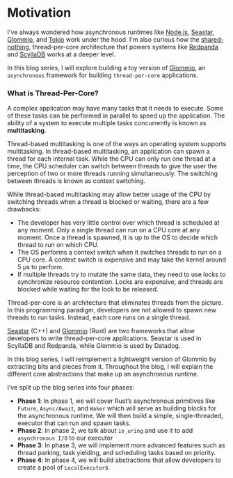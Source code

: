 # Motivation

I've always wondered how asynchronous runtimes like [Node.js](https://nodejs.org/en/about), [Seastar](https://seastar.io/), [Glommio](https://docs.rs/glommio/latest/glommio/), and [Tokio](https://tokio.rs/) work under the hood. I'm also curious how the [shared-nothing](https://seastar.io/shared-nothing/#:~:text=The%20Seastar%20Model%3A%20Shared%2Dnothing&text=Seastar%20runs%20one%20application%20thread,cores%20must%20be%20handled%20explicitly.), thread-per-core architecture that powers systems like [Redpanda](https://redpanda.com/) and [ScyllaDB](https://www.scylladb.com/) works at a deeper level.

In this blog series, I will explore building a toy version of [Glommio](https://docs.rs/glommio/latest/glommio/), an `asynchronous` framework for building `thread-per-core` applications.

### What is Thread-Per-Core?

A complex application may have many tasks that it needs to execute. Some of these tasks can be performed in parallel to speed up the application. The ability of a system to execute multiple tasks concurrently is known as **multitasking**.

Thread-based multitasking is one of the ways an operating system supports multitasking. In thread-based multitasking, an application can spawn a thread for each internal task. While the CPU can only run one thread at a time, the CPU scheduler can switch between threads to give the user the perception of two or more threads running simultaneously. The switching between threads is known as context switching. 

While thread-based multitasking may allow better usage of the CPU by switching threads when a thread is blocked or waiting, there are a few drawbacks:

- The developer has very little control over which thread is scheduled at any moment. Only a single thread can run on a CPU core at any moment. Once a thread is spawned, it is up to the OS to decide which thread to run on which CPU.
- The OS performs a context switch when it switches threads to run on a CPU core. A context switch is expensive and may take the kernel around 5 μs to perform.
- If multiple threads try to mutate the same data, they need to use locks to synchronize resource contention. Locks are expensive, and threads are blocked while waiting for the lock to be released.

Thread-per-core is an architecture that eliminates threads from the picture. In this programming paradigm, developers are not allowed to spawn new threads to run tasks. Instead, each core runs on a single thread.

[Seastar](https://seastar.io/) (C++) and [Glommio](https://docs.rs/glommio/latest/glommio/) (Rust) are two frameworks that allow developers to write thread-per-core applications. Seastar is used in ScyllaDB and Redpanda, while Glommio is used by Datadog.

In this blog series, I will reimplement a lightweight version of Glommio by extracting bits and pieces from it. Throughout the blog, I will explain the different core abstractions that make up an asynchronous runtime.

I’ve split up the blog series into four phases:

- **Phase 1**: In phase 1, we will cover Rust’s asynchronous primitives like `Future`, `Async/Await`, and `Waker` which will serve as building blocks for the asynchronous runtime. We will then build a simple, single-threaded, executor that can run and spawn tasks.
- **Phase 2**: In phase 2, we talk about `io_uring` and use it to add `asynchronous I/O` to our executor
- **Phase 3**: In phase 3, we will implement more advanced features such as thread parking, task yielding, and scheduling tasks based on priority.
- **Phase 4**: In phase 4, we will build abstractions that allow developers to create a pool of `LocalExecutor`s.
